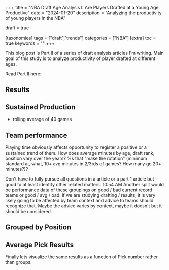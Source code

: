 +++
title = "NBA Draft Age Analysis I: Are Players Drafted at a Young Age Productive"
date = "2024-01-20"
description = "Analyzing the productivity of young players in the NBA"

draft = true

[taxonomies]
tags = ["draft","trends"]
categories = ["NBA"]
[extra]
toc = true
keywords = ""
+++

This blog post is Part II of a series of draft analysis articles I'm writing. Main goal of this study is to analyze productivity of player drafted at different ages. 

Read Part II here:


## Results


## Sustained Production
- rolling average of 40 games
  
## Team performance

Playing time obviously affects opportunity to register a positive or a sustained trend of them. How does average minutes by age, draft rank, position vary over the years? %s that "make the rotation" (minimum standard at, what, 10+ avg minutes in 2/3rds of games? How many go 20+ minutes?)? 

Don't have to fully pursue all questions in a article or a part 1 article but good to at least identify other related matters.
10:54 AM
Another split would be performance data of these groupings on good / bad current record teams or good / avg / bad. If we are studying drafting / results, it is very likely going to be affected by team context and advice to teams should recognize that. Maybe the advice varies by context, maybe it doesn't but it should be considered.

## Grouped by Position

## Average Pick Results
Finally lets visualize the same results as a function of Pick number rather than groups. 


